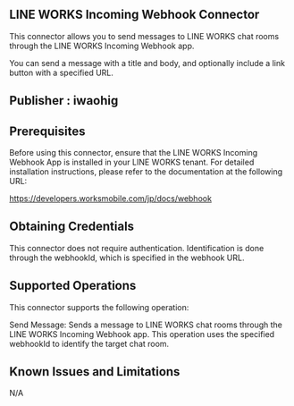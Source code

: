 ## LINE WORKS Incoming Webhook Connector

This connector allows you to send messages to LINE WORKS chat rooms through the LINE WORKS Incoming Webhook app.

You can send a message with a title and body, and optionally include a link button with a specified URL.

## Publisher : iwaohig

## Prerequisites

Before using this connector, ensure that the LINE WORKS Incoming Webhook App is installed in your LINE WORKS tenant. For detailed installation instructions, please refer to the documentation at the following URL:

https://developers.worksmobile.com/jp/docs/webhook

## Obtaining Credentials

This connector does not require authentication. Identification is done through the webhookId, which is specified in the webhook URL.

## Supported Operations
This connector supports the following operation:

Send Message: Sends a message to LINE WORKS chat rooms through the LINE WORKS Incoming Webhook app. This operation uses the specified webhookId to identify the target chat room.

## Known Issues and Limitations
N/A
